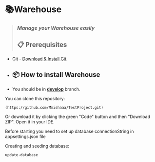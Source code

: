 # 📚Warehouse

> ### **_Manage your Warehouse easily_**
>
> ## :clipboard: Prerequisites

- Git - [Download & Install Git](https://git-scm.com/downloads).

- ## 📦 How to install Warehouse

- You should be in **[develop](https://github.com/Mmishaaa/TestProject.git)** branch.

You can clone this repository:

```
(https://github.com/Mmishaaa/TestProject.git)
```

Or download it by clicking the green "Code" button and then "Download ZIP". Open it in your IDE.

Before starting you need to set up database connectionString in appsettings.json file

Creating and seeding database:
```
update-database
```
